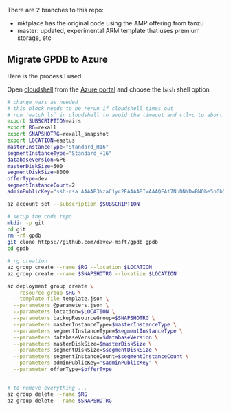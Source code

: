 There are 2 branches to this repo:

* mktplace has the original code using the AMP offering from tanzu
* master:  updated, experimental ARM template that uses premium storage, etc

## Migrate GPDB to Azure

Here is the process I used:

Open [cloudshell](shell.azure.com) from the [Azure portal](portal.azure.com) and choose the `bash` shell option

```bash
# change vars as needed
# this block needs to be rerun if cloudshell times out
# run `watch ls` in cloudshell to avoid the timeout and ctl+c to abort it
export SUBSCRIPTION=airs
export RG=rexall
export SNAPSHOTRG=rexall_snapshot
export LOCATION=eastus
masterInstanceType="Standard_H16"
segmentInstanceType="Standard_H16"
databaseVersion=GP6
masterDiskSize=500
segmentDiskSize=8000
offerType=dev
segmentInstanceCount=2
adminPublicKey="ssh-rsa AAAAB3NzaC1yc2EAAAABIwAAAQEAt7NuDNYDwBNObe5n6b5PRxy3/eQzqQVvBUZ0hDcYPbdaxxw+e6Yc5pmEXsl6lkCGX2GBCEMC2FX7jB4mfjq9sLrT9t83gTBZ71zZY6xLalI6G2jEAprCB9wDFRHSoO9LNZU9VYhkYPY+0mv1CTPmY5HdenWdJ6wvCBU5R3iGju0Fz7FGtqD4JKfoY/Z9OsObLq2xG/5+Tgw72e+evJSIAG6j3ix+AgO2aoqMI0npUiPDg16lbMglwTbv79wg/cRnf/D5SLJMVjaB6jGH4s2iXnI1lWOgcoaYB6D95zLS5VNYDnqtYVhysXa+AX3YM/ITTSgyEvAteWkJM7088rTM5Q== DWentzel@RAD-1DWENTZE-LT\n"

az account set --subscription $SUBSCRIPTION

# setup the code repo
mkdir -p git
cd git
rm -rf gpdb
git clone https://github.com/davew-msft/gpdb gpdb
cd gpdb

# rg creation
az group create --name $RG --location $LOCATION
az group create --name $SNAPSHOTRG --location $LOCATION

az deployment group create \
  --resource-group $RG \
  --template-file template.json \
  --parameters @parameters.json \
  --parameters location=$LOCATION \
  --parameters backupResourceGroup=$SNAPSHOTRG \
  --parameters masterInstanceType=$masterInstanceType \
  --parameters segmentInstanceType=$segmentInstanceType \
  --parameters databaseVersion=$databaseVersion \
  --parameters masterDiskSize=$masterDiskSize \
  --parameters segmentDiskSize=$segmentDiskSize \
  --parameters segmentInstanceCount=$segmentInstanceCount \
  --parameters adminPublicKey="$adminPublicKey" \
  --parameter offerType=$offerType


# to remove everything ...
az group delete --name $RG
az group delete --name $SNAPSHOTRG
```
